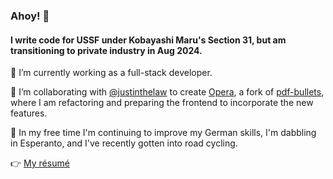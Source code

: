 ### Ahoy! 👋

#### I write code for USSF under Kobayashi Maru's Section 31, but am transitioning to private industry in Aug 2024.

🔭 I’m currently working as a full-stack developer.

🤝 I’m collaborating with [@justinthelaw](https://github.com/justinthelaw) to create [Opera](https://github.com/justinthelaw/opera), a fork of [pdf-bullets](https://github.com/AF-VCD/pdf-bullets), where I am refactoring and preparing the frontend to incorporate the new features.

🌱 In my free time I'm continuing to improve my German skills, I'm dabbling in Esperanto, and I've recently gotten into road cycling.

👉 [My résumé](https://github.com/ananaso/resume/blob/master/resume_adavidson.pdf)

<!--
---

[![Ananaso's GitHub stats](https://github-readme-stats.vercel.app/api?username=ananaso&show_icons=true&hide=stars,issues&theme=onedark)](https://github.com/anuraghazra/github-readme-stats)

[![Top Langs](https://github-readme-stats.vercel.app/api/top-langs/?username=ananaso&layout=compact&theme=onedark&exclude_repo=annDigIC)](https://github.com/anuraghazra/github-readme-stats)
-->

<!--
**ananaso/ananaso** is a ✨ _special_ ✨ repository because its `README.md` (this file) appears on your GitHub profile.

Here are some ideas to get you started:

- 🔭 I’m currently working on ...
- 🌱 I’m currently learning ...
- 👯 I’m looking to collaborate on ...
- 🤔 I’m looking for help with ...
- 💬 Ask me about ...
- 📫 How to reach me: ...
- 😄 Pronouns: ...
- ⚡ Fun fact: ...
-->

